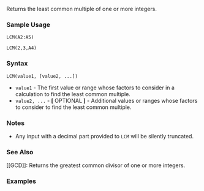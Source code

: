 Returns the least common multiple of one or more integers.

### Sample Usage

`LCM(A2:A5)`

`LCM(2,3,A4)`

### Syntax

`LCM(value1, [value2, ...])`

* `value1` - The first value or range whose factors to consider in a calculation to find the least common multiple.
* `value2, ...` - **[** OPTIONAL **]** - Additional values or ranges whose factors to consider to find the least common multiple.

### Notes

* Any input with a decimal part provided to `LCM` will be silently truncated.

### See Also

[[GCD]]: Returns the greatest common divisor of one or more integers.

### Examples
